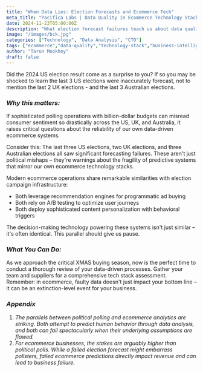 ```yaml
---
title: "When Data Lies: Election Forecasts and Ecommerce Tech"
meta_title: "Pacifica Labs | Data Quality in Ecommerce Technology Stacks"
date: 2024-11-23T05:00:00Z
description: "What election forecast failures teach us about data quality in ecommerce technology."
image: "/images/bck.jpg"
categories: ["Technology", "Data Analysis", "CTO"]
tags: ["ecommerce","data-quality","technology-stack","business-intelligence","forecasting"]
author: "Tarun Mookhey"
draft: false
---
```


Did the 2024 US election result come as a surprise to you? If so you may be shocked to learn the last 3 US elections were inaccurately forecast, not to mention the last 2 UK elections - and the last 3 Australian elections.

### ***Why this matters:***
If sophisticated polling operations with billion-dollar budgets can misread consumer sentiment so drastically across the US, UK, and Australia, it raises critical questions about the reliability of our own data-driven ecommerce systems.

Consider this: The last three US elections, two UK elections, and three Australian elections all saw significant forecasting failures. These aren't just political mishaps – they're warnings about the fragility of predictive systems that mirror our own ecommerce technology stacks.

Modern ecommerce operations share remarkable similarities with election campaign infrastructure:
- Both leverage recommendation engines for programmatic ad buying
- Both rely on A/B testing to optimize user journeys
- Both deploy sophisticated content personalization with behavioral triggers

The decision-making technology powering these systems isn't just similar – it's often identical. This parallel should give us pause.

### ***What You Can Do:***
As we approach the critical XMAS buying season, now is the perfect time to conduct a thorough review of your data-driven processes. Gather your team and suppliers for a comprehensive tech stack assessment. Remember: in ecommerce, faulty data doesn't just impact your bottom line – it can be an extinction-level event for your business.

### ***Appendix***
1. *The parallels between political polling and ecommerce analytics are striking. Both attempt to predict human behavior through data analysis, and both can fail spectacularly when their underlying assumptions are flawed.*
2. *For ecommerce businesses, the stakes are arguably higher than political polls. While a failed election forecast might embarrass pollsters, failed ecommerce predictions directly impact revenue and can lead to business failure.*